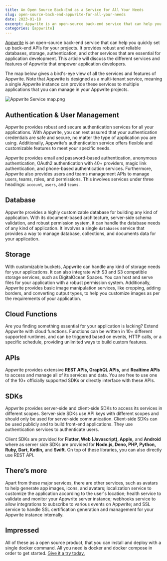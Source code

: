 ```yaml
---
title: An Open Source Back-End as a Service for All Your Needs
slug: open-source-back-end-appwrite-for-all-your-needs
date: 2023-01-18
excerpt: Appwrite is an open-source back-end service that can help you quickly set up back-end APIs for your projects. It provides robust and reliable databases, storage, authentication, and other services that are essential for application development. This article will discuss the different services and features of Appwrite that empower application developers.
categories: [appwrite]
---
```


[Appwrite](https://appwrite.io) is an open-source back-end service that can help you quickly set up back-end APIs for your projects. It provides robust and reliable databases, storage, authentication, and other services that are essential for application development. This article will discuss the different services and features of Appwrite that empower application developers.

The map below gives a bird's-eye view of all the services and features of Appwrite. Note that Appwrite is designed as a multi-tenant service, meaning a single Appwrite instance can provide these services to multiple applications that you can manage in your Appwrite projects.

![Appwrite Service map.png](/images/appwrite/appwrite-service-map.png)

## Authentication & User Management

Appwrite provides robust and secure authentication services for all your applications. With Appwrite, you can rest assured that your authentication credentials are safe and secure, no matter the type of application you are using. Additionally, Appwrite's authentication service offers flexible and customizable features to meet your specific needs.

Appwrite provides email and password-based authentication, anonymous authentication, OAuth2 authentication with 40+ providers, magic link authentication, and phone-based authentication services. Furthermore, Appwrite also provides users and teams management APIs to manage users, teams, roles, and permissions. This involves services under three headings: `account`, `users`, and `teams`.

## Database

Appwrite provides a highly customizable database for building any kind of application. With its document-based architecture, server-side schema validation, and robust permission system, it can handle the database needs of any kind of application. It involves a single `databases` service that provides a way to manage database, collections, and documents data for your application.

## Storage

With customizable buckets, Appwrite can handle any kind of storage needs for your applications. It can also integrate with S3 and S3 compatible storage services, such as DigitalOcean Spaces. You can host and serve files for your application with a robust permission system. Additionally, Appwrite provides basic image manipulation services, like cropping, adding borders, and converting output types, to help you customize images as per the requirements of your application.

## Cloud Functions

Are you finding something essential for your application is lacking? Extend Appwrite with cloud functions. Functions can be written in 10+ different supported runtimes, and can be triggered based on events, HTTP calls, or a specific schedule, providing unlimited ways to build custom features.

## APIs

Appwrite provides extensive **REST APIs, GraphQL APIs,** and **Realtime APIs** to access and manage all of its services and data. You are free to use one of the 10+ officially supported SDKs or directly interface with these APIs.

## SDKs

Appwrite provides server-side and client-side SDKs to access its services in different scopes. Server-side SDKs use API keys with different scopes and should only be used for server-side communication. Client-side SDKs can be used publicly and to build front-end applications. They use authentication services to authenticate users.

Client SDKs are provided for **Flutter, Web (Javascript), Apple,** and **Android** where as server side SDKs are provided for **Node.js, Deno, PHP, Python, Ruby, Dart, Kotlin,** and **Swift**. On top of these libraries, you can also directly use REST API.

## There’s more

Apart from these major services, there are other services, such as avatars to help generate app images, icons, and avatars; localization service to customize the application according to the user's location; health service to validate and monitor your Appwrite server instance; webhooks service to allow integrations to subscribe to various events on Appwrite; and SSL service to handle SSL certification generation and management for your Appwrite instance internally.

## Impressed

All of these as a open source product, that you can install and deploy with a single docker command. All you need is docker and docker compose in order to get started. [Give it a try today.](https://appwrite.io/docs/installation)